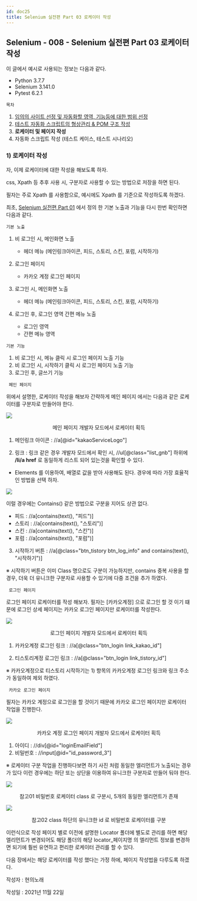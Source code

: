 ```yaml
---
id: doc25
title: Selenium 실전편 Part 03 로케이터 작성
---
```


## Selenium - 008 - Selenium 실전편 Part 03 로케이터 작성

이 글에서 예시로 사용되는 정보는 다음과 같다.

- Python 3.7.7
- Selenium 3.141.0
- Pytest 6.2.1





```목차```

1. [임의의 사이트 선정 및 자동화할 영역, 기능등에 대한 범위 선정](https://qa-linesong.netlify.app/docs/doc23)
2. [테스트 자동화 스크립트의 형상관리 & POM 구조 작성](https://qa-linesong.netlify.app/docs/doc24)
3. **로케이터 및 페이지 작성**
4. 자동화 스크립트 작성 (테스트 케이스, 테스트 시나리오)





### 1) 로케이터 작성



자, 이제 로케이터에 대한 작성을 해보도록 하자.

css, Xpath 등 추후 사용 시, 구분자로 사용할 수 있는 방법으로 저장을 하면 된다.

필자는 주로 Xpath 를 사용함으로, 예시에도 Xpath 를 기준으로 작성하도록 하겠다.

최초, [Selenium 실전편 Part 01](https://qa-linesong.netlify.app/docs/doc23) 에서 정의 한 기본 노출과 기능을 다시 한번 확인하면 다음과 같다.



```기본 노출```

1. 비 로그인 시, 메인화면 노출
   
   - 헤더 메뉴 (메인링크아이콘, 피드, 스토리, 스킨, 포럼, 시작하기)
2. 로그인 페이지
   
   - 카카오 계정 로그인 페이지
3. 로그인 시, 메인화면 노출
   
   - 헤더 메뉴 (메인링크아이콘, 피드, 스토리, 스킨, 포럼, 시작하기)
4. 로그인 후, 로그인 영역 간편 메뉴 노출
   - 로그인 영역
   - 간편 메뉴 영역
   
   

```기본 기능```

1. 비 로그인 시, 메뉴 클릭 시 로그인 페이지 노출 기능
2. 비 로그인 시, 시작하기 클릭 시 로그인 페이지 노출 기능
3. 로그인 후, 글쓰기 기능



``` 페인 페이지```

위에서 설명한, 로케이터 작성을 해보자 간략하게 메인 페이지 에서는 다음과 같은 로케이터를 구분자로 만들어야 한다.

<div style={{textAlign: 'center'}}>

![](img/doc_025_001.png)

</div>

<p align="center">메인 페이지 개발자 모드에서 로케이터 획득</p>



1) 메인링크 아이콘 : //a[@id="kakaoServiceLogo"]



2) 링크 : 링크 같은 경우 개발자 모드에서 확인 시, //ul[@class="list_gnb"] 하위에 **/li/a href** 로 동일하게 리스트 되어 있는것을 확인할 수 있다.

* Elements 를 이용하여, 배열로 값을 받아 사용해도 된다. 경우에 따라 가장 효율적인 방법을 선택 하자.

<div style={{textAlign: 'center'}}>

![](img/doc_025_002.png)

</div>


이럴 경우에는 Contains() 같은 방법으로 구분을 지어도 상관 없다. 

* 피드 : //a[contains(text(), "피드")]
* 스토리 : //a[contains(text(), "스토리")]
* 스킨 : //a[contains(text(), "스킨")]
* 포럼 : //a[contains(text(), "포럼")]



3) 시작하기 버튼 : //a[@class="btn_tistory btn_log_info" and contains(text(), "시작하기")]

※ 시작하기 버튼은 이미 Class 명으로도 구분이 가능하지만, contains 중복 사용을 할 경우, 더욱 더 유니크한 구분자로 사용할 수 있기에 다중 조건을 추가 하였다.



``` 로그인 페이지```

로그인 페이지 로케이터를 작성 해보자. 필자는 [카카오계정] 으로 로그인 할 것 이기 떄문에 로그인 상세 페이지는 카카오 로그인 페이지만 로케이터를 작성한다.

<div style={{textAlign: 'center'}}>

![](img/doc_025_003.png)

</div>

<p align="center">로그인 페이지 개발자 모드에서 로케이터 획득</p>



1) 카카오계정 로그인 링크 : //a[@class="btn_login link_kakao_id"]

2) 티스토리계정 로그인 링크 : //a[@class="btn_login link_tistory_id"]

※ 카카오계정으로 티스토리 시작하기는 1) 항목의 카카오계정 로그인 링크와 링크 주소가 동일하여 제외 하였다.



``` 카카오 로그인 페이지```

필자는 카카오 계정으로 로그인을 할 것이기 때문에 카카오 로그인 페이지만 로케이터 작업을 진행한다.

<div style={{textAlign: 'center'}}>

![](img/doc_025_004.png)

</div>

<p align="center">카카오 계정 로그인 페이지 개발자 모드에서 로케이터 획득</p>



1) 아이디 : //div[@id="loginEmailField"]
2) 비밀번호 : //input[@id="id_password_3"]

※ 로케이터 구분 작업을 진행하다보면 하기 사진 처럼 동일한 엘리먼트가 노출되는 경우가 있다 이런 경우에는 하단 또는 상단을 이용하여 유니크한 구분자로 만들어 둬야 한다.

<div style={{textAlign: 'center'}}>

![](img/doc_025_005.png)

</div>

<p align="center">참고01 비밀번호 로케이터 class 로 구분시, 5개의 동일한 엘리먼트가 존재</p>

<div style={{textAlign: 'center'}}>

![](img/doc_025_006.png)

</div>

<p align="center">참고02 class 하단의 유니크한 id 로 비밀번호 로케이터를 구분</p>





이런식으로 작성 페이지 별로 이전에 설명한 Locator 폴더에 별도로 관리를 하면 해당 엘리먼트가 변경되어도 해당 폴더의 해당 locator_페이지명 의 엘리먼트 정보를 변경하면 되기에 훨씬 유연하고 편리한 로케이터 관리를 할 수 있다.



다음 장에서는 해당 로케이터를 작성 했다는 가정 하에, 페이지 작성법을 다루도록 하겠다.








작성자 : 현의노래

작성일 : 2021년 11월 22일